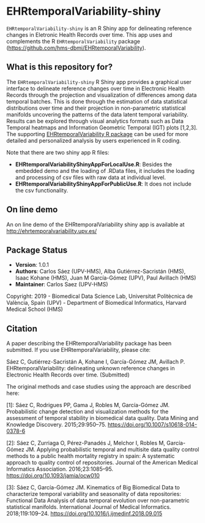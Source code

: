# EHRtemporalVariability-shiny

`EHRtemporalVariability-shiny` is an R Shiny app for delineating reference changes in Eletronic Health Records over time. This app uses and complements the R `EHRtemporalVariability` package (https://github.com/hms-dbmi/EHRtemporalVariability).

## What is this repository for?

The `EHRtemporalVariability-shiny` R Shiny app provides a graphical user interface to delineate reference changes over time in Electronic Health Records through the projection and visualization of differences among data temporal batches. This is done through the estimation of data statistical distributions over time and their projection in non-parametric statistical manifolds uncovering the patterns of the data latent temporal variability. Results can be explored through visual analytics formats such as Data Temporal heatmaps and Information Geometric Temporal (IGT) plots [1,2,3]. The supporting [EHRtemporalVariability R package](https://github.com/hms-dbmi/EHRtemporalVariability) can be used for more detailed and personalized analysis by users experienced in R coding.

Note that there are two shiny app R files:

* __EHRtemporalVariabilityShinyAppForLocalUse.R__: Besides the embedded demo and the loading of .RData files, it includes the loading and processing of csv files with raw data at individual level.
* __EHRtemporalVariabilityShinyAppForPublicUse.R__: It does not include the csv functionality.

## On line demo

An on line demo of the EHRtemporalVariability shiny app is available at http://ehrtemporalvariability.upv.es/

## Package Status

* __Version__: 1.0.1
* __Authors__: Carlos Sáez (UPV-HMS), Alba Gutiérrez-Sacristán (HMS), Isaac Kohane (HMS), Juan M García-Gómez (UPV), Paul Avillach (HMS)
* __Maintainer__: Carlos Saez (UPV-HMS)
 
Copyright: 2019 - Biomedical Data Science Lab, Universitat Politècnica de València, Spain (UPV) - Department of Biomedical Informatics, Harvard Medical School (HMS)

## Citation

A paper describing the EHRtemporalVariability package has been submitted. If you use EHRtemporalVariability, please cite:

Sáez C, Gutiérrez-Sacristán A, Kohane I, García-Gómez JM, Avillach P. EHRtemporalVariability: delineating unknown reference changes in Electronic Health Records over time. (Submitted)

The original methods and case studies using the approach are described here:

[1]: Sáez C, Rodrigues PP, Gama J, Robles M, García-Gómez JM. Probabilistic change detection and visualization methods for the assessment of temporal stability in biomedical data quality. Data Mining and Knowledge Discovery. 2015;29:950–75. https://doi.org/10.1007/s10618-014-0378-6

[2]: Sáez C, Zurriaga O, Pérez-Panadés J, Melchor I, Robles M, García-Gómez JM. Applying probabilistic temporal and multisite data quality control methods to a public health mortality registry in spain: A systematic approach to quality control of repositories. Journal of the American Medical Informatics Association. 2016;23:1085–95. https://doi.org/10.1093/jamia/ocw010

[3]: Sáez C, García-Gómez JM. Kinematics of Big Biomedical Data to characterize temporal variability and seasonality of data repositories: Functional Data Analysis of data temporal evolution over non-parametric statistical manifolds. International Journal of Medical Informatics. 2018;119:109–24. https://doi.org/10.1016/j.ijmedinf.2018.09.015

